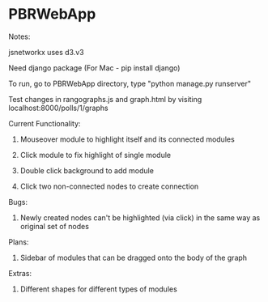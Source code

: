 # PBRWebApp

Notes:

jsnetworkx uses d3.v3

Need django package (For Mac - pip install django)

To run, go to PBRWebApp directory, type "python manage.py runserver"

Test changes in rangographs.js and graph.html by visiting localhost:8000/polls/1/graphs

Current Functionality:

1. Mouseover module to highlight itself and its connected modules

2. Click module to fix highlight of single module

3. Double click background to add module

4. Click two non-connected nodes to create connection

Bugs:

1. Newly created nodes can't be highlighted (via click) in the same way as original set of nodes

Plans:

1. Sidebar of modules that can be dragged onto the body of the graph

Extras:

1. Different shapes for different types of modules
